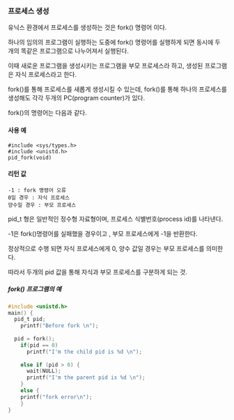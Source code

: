 ### 프로세스 생성

유닉스 환경에서 프로세스를 생성하는 것은 fork() 명령어 이다.

하나의 임의의 프로그램이 실행하는 도중에 fork() 명령어를 실행하게 되면 동시에 두 개의 똑같은 프로그램으로 나누어져서 실행된다.

이때 새로운 프로그램을 생성시키는 프로그램을 부모 프로세스라 하고, 생성된 프로그램은 자식 프로세스라고 한다.

fork()를 통해 프로세스를 새롭게 생성시킬 수 있는데, fork()를 통해 하나의 프로세스를 생성해도 각각 두개의 PC(program counter)가 있다.

fork()의 명령어는 다음과 같다.

#### 사용 예
```
#include <sys/types.h>
#include <unistd.h>
pid_fork(void)
```

#### 리턴 값
```
-1 : fork 명령어 오류
0일 경우 : 자식 프로세스
양수일 경우 : 부모 프로세스
```

pid_t 형은 일반적인 정수형 자료형이며, 프로세스 식별번호(process id)를 나타낸다.

-1은 fork()명령어를 실패했을 경우이고 , 부모 프로세스에게 -1을 반환한다.

정상적으로 수행 되면 자식 프로세스에게 0, 양수 값일 경우는 부모 프로세스를 의미한다.

따라서 두개의 pid 값을 통해 자식과 부모 프로세스를 구분하게 되는 것.

##### fork() 프로그램의 예

```C
#include <unistd.h>
main() {
  pid_t pid;
    printf("Before fork \n");
    
  pid = fork();
    if(pid == 0)
      printf("I'm the child pid is %d \n");
    
    else if (pid > 0) {
      wait(NULL);
      printf("I'm the parent pid is %d \n");
    }
    else {
    printf("fork error\n");
    }
}
```
